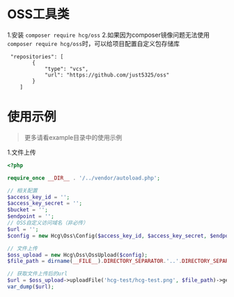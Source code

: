 # OSS工具类
1.安装 `composer require hcg/oss`
2.如果因为composer镜像问题无法使用`composer require hcg/oss`时，可以给项目配置自定义包存储库
```
 "repositories": [
        {
            "type": "vcs",
            "url": "https://github.com/just5325/oss"
        }
    ]
```

# 使用示例
> 更多请看example目录中的使用示例

1.文件上传
```php
<?php

require_once __DIR__ . '/../vendor/autoload.php';

// 相关配置
$access_key_id = '';
$access_key_secret = '';
$bucket = '';
$endpoint = '';
// OSS自定义访问域名（非必传）
$url = '';
$config = new Hcg\Oss\Config($access_key_id, $access_key_secret, $endpoint, $bucket, $url);

// 文件上传
$oss_upload = new Hcg\Oss\OssUpload($config);
$file_path = dirname(__FILE__).DIRECTORY_SEPARATOR.'..'.DIRECTORY_SEPARATOR.'static'.DIRECTORY_SEPARATOR.'hcg-test.png';

// 获取文件上传后的url
$url = $oss_upload->uploadFile('hcg-test/hcg-test.png', $file_path)->getUploadFileUrl();
var_dump($url);
```